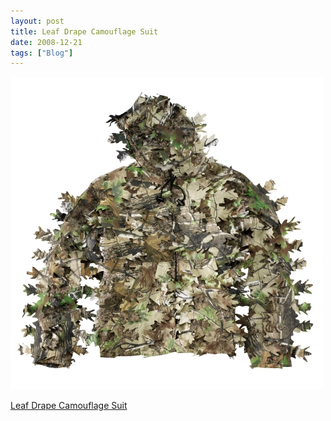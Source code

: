 ```yaml
---
layout: post
title: Leaf Drape Camouflage Suit
date: 2008-12-21
tags: ["Blog"]
---
```


![](k3Im6rfOqhs3dq09y0ob06r2o1_500.jpg)  

[Leaf Drape Camouflage Suit](http://www.basspro.com/webapp/wcs/stores/servlet/Product_10151_-1_10001_103441?cmCat=CROSSSELL_PRODUCT&cmid=PP_P1_1)